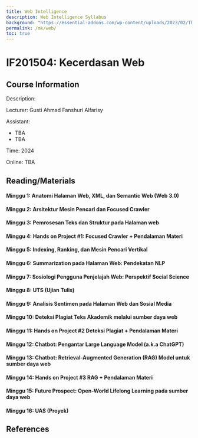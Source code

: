 ```yaml
---
title: Web Intelligence
description: Web Intelligence Syllabus
background: "https://essential-addons.com/wp-content/uploads/2023/02/The-Role-of-AI-in-Modern-Web-Design-Things-You-Need-to-know.png"
permalink: /mk/web/
toc: true
---
```


# IF201504: Kecerdasan Web

## Course Information

Description: 


Lecturer: Gusti Ahmad Fanshuri Alfarisy

Assistant:

- TBA
- TBA

Time: 2024

Online: TBA

## Reading/Materials

#### Minggu 1: Anatomi Halaman Web, XML, dan Semantic Web (Web 3.0)

#### Minggu 2: Arsitektur Mesin Pencari dan Focused Crawler

#### Minggu 3: Pemrosesan Teks dan Struktur pada Halaman web

#### Minggu 4: Hands on Project #1: Focused Crawler + Pendalaman Materi

#### Minggu 5: Indexing, Ranking, dan Mesin Pencari Vertikal

#### Minggu 6: Summarization pada Halaman Web: Pendekatan NLP

#### Minggu 7: Sosiologi Pengguna Penjelajah Web: Perspektif Social Science

#### Minggu 8: UTS (Ujian Tulis)

#### Minggu 9: Analisis Sentimen pada Halaman Web dan Sosial Media

#### Minggu 10: Deteksi Plagiat Teks Akademik melalui sumber daya web

#### Minggu 11: Hands on Project #2 Deteksi Plagiat + Pendalaman Materi

#### Minggu 12: Chatbot: Pengantar Large Language Model (a.k.a ChatGPT)

#### Minggu 13: Chatbot: Retrieval-Augmented Generation (RAG) Model untuk sumber daya web

#### Minggu 14: Hands on Project #3 RAG + Pendalaman Materi

#### Minggu 15: Future Prospect: Open-World Lifelong Learning pada sumber daya web

#### Minggu 16: UAS (Proyek)

## References
